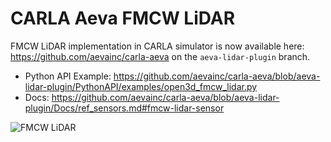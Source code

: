 # CARLA Aeva FMCW LiDAR

FMCW LiDAR implementation in CARLA simulator is now available here: https://github.com/aevainc/carla-aeva on the `aeva-lidar-plugin` branch.

- Python API Example: https://github.com/aevainc/carla-aeva/blob/aeva-lidar-plugin/PythonAPI/examples/open3d_fmcw_lidar.py  
- Docs: https://github.com/aevainc/carla-aeva/blob/aeva-lidar-plugin/Docs/ref_sensors.md#fmcw-lidar-sensor

![FMCW LiDAR](https://github.com/aevainc/carla-aeva/blob/aeva-lidar-plugin/Docs/img/doppler_lidar_motion_uncompensated.gif)
